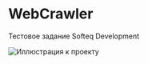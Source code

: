 # WebCrawler

Тестовое задание Softeq Development

![Иллюстрация к проекту](https://user-images.githubusercontent.com/35728774/86926405-b0ff3280-c13a-11ea-8c19-b953bf2f078a.JPG)

